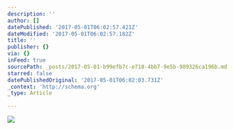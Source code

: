 ```yaml
---
description: ''
author: []
datePublished: '2017-05-01T06:02:57.421Z'
dateModified: '2017-05-01T06:02:57.182Z'
title: ''
publisher: {}
via: {}
inFeed: true
sourcePath: _posts/2017-05-01-b99efb7c-e718-4bb7-9e5b-909326ca196b.md
starred: false
datePublishedOriginal: '2017-05-01T06:02:03.731Z'
_context: 'http://schema.org'
_type: Article

---
```

![](https://the-grid-user-content.s3-us-west-2.amazonaws.com/4397c141-9512-46e5-a902-c6a8ddad5935.png)